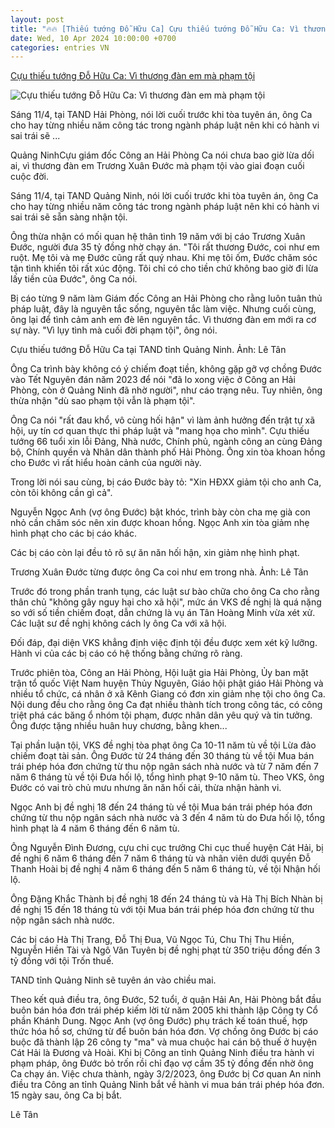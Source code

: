 ```yaml
---
layout: post
title: "🔥🔥 [Thiếu tướng Đỗ Hữu Ca] Cựu thiếu tướng Đỗ Hữu Ca: Vì thương đàn em mà phạm tội"
date: Wed, 10 Apr 2024 10:00:00 +0700
categories: entries VN
---
```

[Cựu thiếu tướng Đỗ Hữu Ca: Vì thương đàn em mà phạm tội](https://vnexpress.net/cuu-thieu-tuong-do-huu-ca-vi-thuong-dan-em-ma-pham-toi-4733052.html)

![Cựu thiếu tướng Đỗ Hữu Ca: Vì thương đàn em mà phạm tội](https://i2-vnexpress.vnecdn.net/2024/04/11/ong-ca-1712810718-3558-1712810725.jpg?w=1200&h=0&q=100&dpr=1&fit=crop&s=TVBwBIUpFaFN-bnr4PNobg)

Sáng 11/4, tại TAND Hải Phòng, nói lời cuối trước khi tòa tuyên án, ông Ca cho hay từng nhiều năm công tác trong ngành pháp luật nên khi có hành vi sai trái sẽ ...

Quảng NinhCựu giám đốc Công an Hải Phòng Ca nói chưa bao giờ lừa dối ai, vì thương đàn em Trương Xuân Đước mà phạm tội vào giai đoạn cuối cuộc đời.

Sáng 11/4, tại TAND Quảng Ninh, nói lời cuối trước khi tòa tuyên án, ông Ca cho hay từng nhiều năm công tác trong ngành pháp luật nên khi có hành vi sai trái sẽ sẵn sàng nhận tội.

Ông thừa nhận có mối quan hệ thân tình 19 năm với bị cáo Trương Xuân Đước, người đưa 35 tỷ đồng nhờ chạy án. "Tôi rất thương Đước, coi như em ruột. Mẹ tôi và mẹ Đước cũng rất quý nhau. Khi mẹ tôi ốm, Đước chăm sóc tận tình khiến tôi rất xúc động. Tôi chỉ có cho tiền chứ không bao giờ đi lừa lấy tiền của Đước", ông Ca nói.

Bị cáo từng 9 năm làm Giám đốc Công an Hải Phòng cho rằng luôn tuân thủ pháp luật, đây là nguyên tắc sống, nguyên tắc làm việc. Nhưng cuối cùng, ông lại để tình cảm anh em đè lên nguyên tắc. Vì thương đàn em mới ra cơ sự này. "Vì lụy tình mà cuối đời phạm tội", ông nói.

Cựu thiếu tướng Đỗ Hữu Ca tại TAND tỉnh Quảng Ninh. Ảnh: Lê Tân

Ông Ca trình bày không có ý chiếm đoạt tiền, không gặp gỡ vợ chồng Đước vào Tết Nguyên đán năm 2023 để nói "đã lo xong việc ở Công an Hải Phòng, còn ở Quảng Ninh đã nhờ người", như cáo trạng nêu. Tuy nhiên, ông thừa nhận "dù sao phạm tội vẫn là phạm tội".

Ông Ca nói "rất đau khổ, vô cùng hối hận" vì làm ảnh hưởng đến trật tự xã hội, uy tín cơ quan thực thi pháp luật và "mang họa cho mình". Cựu thiếu tướng 66 tuổi xin lỗi Đảng, Nhà nước, Chính phủ, ngành công an cùng Đảng bộ, Chính quyền và Nhân dân thành phố Hải Phòng. Ông xin tòa khoan hồng cho Đước vì rất hiểu hoàn cảnh của người này.

Trong lời nói sau cùng, bị cáo Đước bày tỏ: "Xin HĐXX giảm tội cho anh Ca, còn tôi không cần gì cả".

Nguyễn Ngọc Anh (vợ ông Đước) bật khóc, trình bày còn cha mẹ già con nhỏ cần chăm sóc nên xin được khoan hồng. Ngọc Anh xin tòa giảm nhẹ hình phạt cho các bị cáo khác.

Các bị cáo còn lại đều tỏ rõ sự ăn năn hối hận, xin giảm nhẹ hình phạt.

Trương Xuân Đước từng được ông Ca coi như em trong nhà. Ảnh: Lê Tân

Trước đó trong phần tranh tụng, các luật sư bào chữa cho ông Ca cho rằng thân chủ "không gây nguy hại cho xã hội", mức án VKS đề nghị là quá nặng so với số tiền chiếm đoạt, dẫn chứng là vụ án Tân Hoàng Minh vừa xét xử. Các luật sư đề nghị không cách ly ông Ca với xã hội.

Đối đáp, đại diện VKS khẳng định việc định tội đều được xem xét kỹ lưỡng. Hành vi của các bị cáo có hệ thống bằng chứng rõ ràng.

Trước phiên tòa, Công an Hải Phòng, Hội luật gia Hải Phòng, Ủy ban mặt trận tổ quốc Việt Nam huyện Thủy Nguyên, Giáo hội phật giáo Hải Phòng và nhiều tổ chức, cá nhân ở xã Kênh Giang có đơn xin giảm nhẹ tội cho ông Ca. Nội dung đều cho rằng ông Ca đạt nhiều thành tích trong công tác, có công triệt phá các băng ổ nhóm tội phạm, được nhân dân yêu quý và tin tưởng. Ông được tặng nhiều huân huy chương, bằng khen...

Tại phần luận tội, VKS đề nghị tòa phạt ông Ca 10-11 năm tù về tội Lừa đảo chiếm đoạt tài sản. Ông Đước từ 24 tháng đến 30 tháng tù về tội Mua bán trái phép hóa đơn chứng từ thu nộp ngân sách nhà nước và từ 7 năm đến 7 năm 6 tháng tù về tội Đưa hối lộ, tổng hình phạt 9-10 năm tù. Theo VKS, ông Đước có vai trò chủ mưu nhưng ăn năn hối cải, thừa nhận hành vi.

Ngọc Anh bị đề nghị 18 đến 24 tháng tù về tội Mua bán trái phép hóa đơn chứng từ thu nộp ngân sách nhà nước và 3 đến 4 năm tù do Đưa hối lộ, tổng hình phạt là 4 năm 6 tháng đến 6 năm tù.

Ông Nguyễn Đình Đương, cựu chi cục trưởng Chi cục thuế huyện Cát Hải, bị đề nghị 6 năm 6 tháng đến 7 năm 6 tháng tù và nhân viên dưới quyền Đỗ Thanh Hoài bị đề nghị 4 năm 6 tháng đến 5 năm 6 tháng tù, về tội Nhận hối lộ.

Ông Đặng Khắc Thành bị đề nghị 18 đến 24 tháng tù và Hà Thị Bích Nhàn bị đề nghị 15 đến 18 tháng tù với tội Mua bán trái phép hóa đơn chứng từ thu nộp ngân sách nhà nước.

Các bị cáo Hà Thị Trang, Đỗ Thị Đua, Vũ Ngọc Tú, Chu Thị Thu Hiền, Nguyễn Hiền Tài và Ngô Văn Tuyên bị đề nghị phạt từ 350 triệu đồng đến 3 tỷ đồng với tội Trốn thuế.

TAND tỉnh Quảng Ninh sẽ tuyên án vào chiều mai.

Theo kết quả điều tra, ông Đước, 52 tuổi, ở quận Hải An, Hải Phòng bắt đầu buôn bán hóa đơn trái phép kiếm lời từ năm 2005 khi thành lập Công ty Cổ phần Khánh Dung. Ngọc Anh (vợ ông Đước) phụ trách kế toán thuế, hợp thức hóa hồ sơ, chứng từ để buôn bán hóa đơn. Vợ chồng ông Đước bị cáo buộc đã thành lập 26 công ty "ma" và mua chuộc hai cán bộ thuế ở huyện Cát Hải là Đương và Hoài. Khi bị Công an tỉnh Quảng Ninh điều tra hành vi phạm pháp, ông Đước bỏ trốn rồi chỉ đạo vợ cầm 35 tỷ đồng đến nhờ ông Ca chạy án. Việc chưa thành, ngày 3/2/2023, ông Đước bị Cơ quan An ninh điều tra Công an tỉnh Quảng Ninh bắt về hành vi mua bán trái phép hóa đơn. 15 ngày sau, ông Ca bị bắt.

Lê Tân

